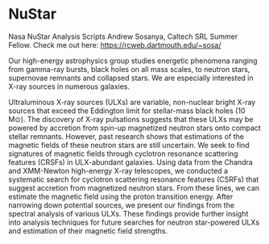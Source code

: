 # NuStar
Nasa NuStar Analysis Scripts 
Andrew Sosanya, Caltech SRL Summer Fellow. Check me out here: https://rcweb.dartmouth.edu/~sosa/

Our high-energy astrophysics group studies energetic phenomena ranging from gamma-ray bursts, black holes on all mass scales, to neutron stars, supernovae remnants and collapsed stars. We are especially interested in X-ray sources in numerous galaxies.

Ultraluminous X-ray sources (ULXs) are variable, non-nuclear bright X-ray sources that exceed the Eddington limit for stellar-mass black holes (10 M⊙). The discovery of X-ray pulsations suggests that these ULXs may be powered by accretion from spin-up magnetized neutron stars onto compact stellar remnants. However, past research shows that estimations of the magnetic fields of these neutron stars are still uncertain. We seek to find signatures of magnetic fields through cyclotron resonance scattering features (CRSFs) in ULX-abundant galaxies. Using data from the Chandra and XMM-Newton high-energy X-ray telescopes, we conducted a systematic search for cyclotron scattering resonance features (CSRFs) that suggest accretion from magnetized neutron stars. From these lines, we can estimate the magnetic field using the proton transition energy. After narrowing down potential sources, we present our findings from the spectral analysis of various ULXs. These findings provide further insight into analysis techniques for future searches for neutron star-powered ULXs and estimation of their magnetic field strengths.
